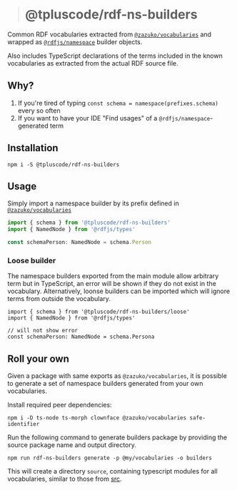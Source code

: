 > # @tpluscode/rdf-ns-builders

Common RDF vocabularies extracted from [`@zazuko/vocabularies`][rdfv] and wrapped
as [`@rdfjs/namespace`][ns] builder objects.

Also includes TypeScript declarations of the terms included in the known
vocabularies as extracted from the actual RDF source file.

## Why?

1. If you're tired of typing `const schema = namespace(prefixes.schema)` every so often
2. If you want to have your IDE "Find usages" of a `@rdfjs/namespace`-generated term

## Installation

```
npm i -S @tpluscode/rdf-ns-builders
```

## Usage

Simply import a namespace builder by its prefix defined in [`@zazuko/vocabularies`][rdfv]

```ts
import { schema } from '@tpluscode/rdf-ns-builders'
import { NamedNode } from '@rdfjs/types'

const schemaPerson: NamedNode = schema.Person
```

### Loose builder

The namespace builders exported from the main module allow arbitrary term but in TypeScript, an error will be shown if they do not exist in the vocabulary. Alternatively, loonse builders can be imported which will ignore terms from outside the vocabulary.

```
import { schema } from '@tpluscode/rdf-ns-builders/loose'
import { NamedNode } from '@rdfjs/types'

// will not show error
const schemaPerson: NamedNode = schema.Persona
```

## Roll your own

Given a package with same exports as `@zazuko/vocabularies`, it is possible to generate a set of namespace builders generated from your own vocabularies.

Install required peer dependencies:

```
npm i -D ts-node ts-morph clownface @zazuko/vocabularies safe-identifier
```

Run the following command to generate builders package by providing the source package name and output directory.

```
npm run rdf-ns-builders generate -p @my/vocabularies -o builders
```

This will create a directory `source`, containing typescript modules for all vocabularies, similar to those from [src](src/vocabularies).

[rdfv]: https://github.com/zazuko/rdf-vocabularies
[ns]: http://npm.im/@rdfjs/namespace

